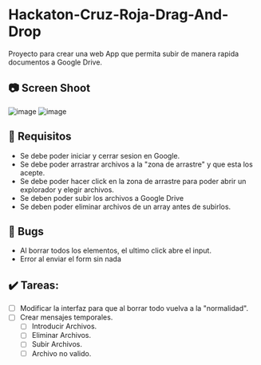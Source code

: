 # Hackaton-Cruz-Roja-Drag-And-Drop
Proyecto para crear una web App que permita subir de manera rapida documentos a Google Drive.

## 📷 Screen Shoot
![image](https://user-images.githubusercontent.com/22988550/174437639-938b4266-1efb-40ee-8a90-04184b1c0aab.png)
![image](https://user-images.githubusercontent.com/22988550/174437844-4ab6c4e4-4c7b-4d1c-9587-bc6fcbddd9f0.png)

## 🔷 Requisitos
- Se debe poder iniciar y cerrar sesion en Google.
- Se debe poder arrastrar archivos a la "zona de arrastre" y que esta los acepte.
- Se debe poder hacer click en la zona de arrastre para poder abrir un explorador y elegir archivos.
- Se deben poder subir los archivos a Google Drive
- Se deben poder eliminar archivos de un array antes de subirlos.

## 🐛 Bugs
- Al borrar todos los elementos, el ultimo click abre el input.
- Error al enviar el form sin nada

## ✔️ Tareas:
- [ ] Modificar la interfaz para que al borrar todo vuelva a la "normalidad".
- [ ] Crear mensajes temporales.
  - [ ] Introducir Archivos.
  - [ ] Eliminar Archivos.
  - [ ] Subir Archivos.
  - [ ] Archivo no valido.
